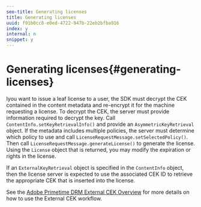 ```yaml
---
seo-title: Generating licenses
title: Generating licenses
uuid: f91b0cc8-e0ed-4722-947b-22eb2bfba916
index: y
internal: n
snippet: y
---
```


# Generating licenses{#generating-licenses}

Iyou want to issue a leaf license to a user, the SDK must decrypt the CEK contained in the content metadata and re-encrypt it for the machine requesting a license. To decrypt the CEK, the server must provide information required to decrypt the key. Call `ContentInfo.setKeyRetrievalInfo()` and provide an `AsymmetricKeyRetrieval` object. If the metadata includes multiple policies, the server must determine which policy to use and call `LicenseRequestMessage.setSelectedPolicy()`. Then call `LicenseRequestMessage.generateLicense()` to generate the license. Using the `License` object that is returned, you may modify the expiration or rights in the license.

If an `ExternalKeyRetrieval` object is specified in the `ContentInfo` object, then the license server is expected to use the associated CEK ID to retrieve the appropriate CEK that is inserted into the license.

See the [Adobe Primetime DRM External CEK Overview](http://help.adobe.com/en_US/primetime/drm/5.3/drm_xkey_mgmt/index.html#concept-Adobe_Primetime_DRM_External_CEK_Overview) for more details on how to use the External CEK workflow. 

